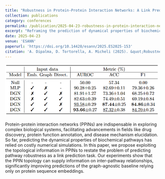 ```yaml
---
title: "Robustness in Protein-Protein Interaction Networks: A Link Prediction Approach"
collection: publications
category: conferences
permalink: /publication/2025-04-23-robustness-in-protein-interaction-networks
excerpt: "Reframing the prediction of dynamical properties of biochemical pathways as a link prediction task over the protein-protein interaction networks (PPINs)."
date: 2025-04-23
venue: 'ESANN'
paperurl: 'https://doi.org/10.14428/esann/2025.ES2025-153'
citation: 'A. Dipalma, D. Tortorella, A. Micheli (2025). &quot;Robustness in Protein-Protein Interaction Networks: A Link Prediction Approach.&quot; <i>Proceedings of the 33rd European Symposium on Artificial Neural Networks, Computational Intelligence and Machine Learning (ESANN 2025)</i>, pp. 277-282.'
---
```


![Graphical abstract](/images/2025-04-23-robustness-in-protein-interaction-networks.png)

 Protein-protein interaction networks (PPINs) are indispensable in exploring complex biological systems, facilitating advancements in fields like drug discovery, protein function annotation, and disease mechanism elucidation. So far, predicting the dynamical properties of biochemical pathways has relied on costly numerical simulations. In this paper, we propose exploiting the topological information in PPINs to restate the problem of predicting pathway robustness as a link prediction task. Our experiments show that the PPIN topology can supply information on inter-pathway relationships, significantly improving predictions of the graph-agnostic baseline relying only on protein sequence embeddings. 